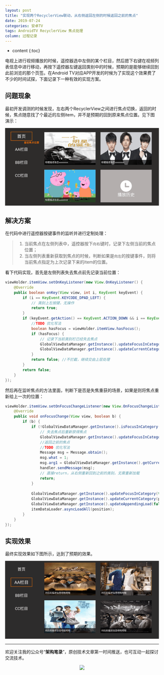 ```yaml
---
layout: post
title: "实现两个RecyclerView联动，从右侧返回左侧的时候返回之前的焦点"
date: 2019-07-24
categories: 安卓TV
tags: AndroidTV RecyclerView 焦点处理
column: 过程记录
---
```


* content
{:toc}

电视上进行视频播放的时候，遥控器选中左侧的某个栏目，然后摁下右键在视频列表信息中进行移动，再按下遥控器左键返回类别中的时候，预期的是能够继续回到此前浏览的那个页签。在Android TV对应APP开发的时候为了实现这个效果费了不少的时间试探，下面记录下一种有效的实现方案。





## 问题现象

最初开发调测的时候发现，左右两个RecyclerView之间进行焦点切换，返回的时候，焦点随意找了个最近的左侧item，并不是预期的回到原来焦点位置。见下图演示：

![](/assets/post_pics/2019-07-24-focus%20in%20two%20recyclerview%20move.md/problem_pics6.gif)

## 解决方案

在代码中进行遥控器按键事件的监听并进行定制处理：

> 1. 当前焦点在左侧列表中，遥控器按下`向右`键时，记录下左侧当前的焦点位置；
> 2. 当左侧列表重新获取到焦点的时候，判断如果是`向左`的按键事件，则将当前焦点指定为上次记录下来的item的位置。

看下代码实现，首先是左侧列表失去焦点前先记录当前位置：

```java
viewHolder.itemView.setOnKeyListener(new View.OnKeyListener() {
    @Override
    public boolean onKey(View view, int i, KeyEvent keyEvent) {
        if (i == KeyEvent.KEYCODE_DPAD_LEFT) {
            // 类别上左按键，无操作
            return true;
        }
        if (keyEvent.getAction() == KeyEvent.ACTION_DOWN && i == KeyEvent.KEYCODE_DPAD_RIGHT) {
            //TODO 优化写法
            boolean hasFocus = viewHolder.itemView.hasFocus();
            if (hasFocus) {
                // 记录下当前类别栏已经失去焦点
                GlobalViewDataManager.getInstance().updateFocusInCategory(false);
                GlobalViewDataManager.getInstance().updateCurrentCategory(position);
            }
            return false; //不拦截，继续交由上层处理
        }
        return false;
    }
});
```

然后再在监听焦点的方法里面，判断下是否是失焦重获的场景，如果是则将焦点重新给上一次的位置：

```java
viewHolder.itemView.setOnFocusChangeListener(new View.OnFocusChangeListener() {
    @Override
    public void onFocusChange(View view, boolean b) {
        if (b) {
            if (!GlobalViewDataManager.getInstance().isFocusInCategory()) {
                // 失去焦点后重新获得焦点
                GlobalViewDataManager.getInstance().updateFocusInCategory(true);
                //返回之前的焦点
                //TODO 优化写法
                Message msg = Message.obtain();
                msg.what = 1;
                msg.arg1 = GlobalViewDataManager.getInstance().getCurrentCategory();
                handler.sendMessage(msg);
                // 直接return，从右侧重新回到之前的类别，无需重新加载
                return;
            }

            GlobalViewDataManager.getInstance().updateFocusInCategory(true);
            GlobalViewDataManager.getInstance().updateCurrentCategory(position);
            GlobalViewDataManager.getInstance().updateAppendingLoad(false);
            itemDataLoader.asyncLoadAll(position);
        }
    }
});
```

## 实现效果

最终实现效果如下图所示，达到了预期的效果。

![](/assets/post_pics/2019-07-24-focus%20in%20two%20recyclerview%20move.md/problem_pics8.gif)

---

欢迎关注我的公众号“**架构笔录**”，原创技术文章第一时间推送，也可互动一起探讨交流技术。

<center>

   ![](https://raw.githubusercontent.com/veezean/pic_assets/master/assets/comm_pics/contact/gongzhonghao.png)

</center>